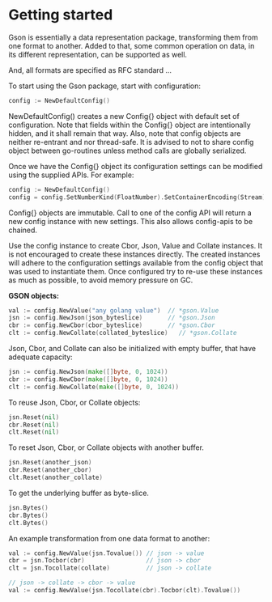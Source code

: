 Getting started
===============

Gson is essentially a data representation package, transforming them from
one format to another. Added to that, some common operation on data, in
its different representation, can be supported as well.

And, all formats are specified as RFC standard ...

To start using the Gson package, start with configuration:

```go
config := NewDefaultConfig()
```

NewDefaultConfig() creates a new Config{} object with default set of
configuration. Note that fields within the Config{} object are intentionally
hidden, and it shall remain that way. Also, note that config objects are
neither re-entrant and nor thread-safe. It is advised to not to share
config object between go-routines unless method calls are globally
serialized.

Once we have the Config{} object its configuration settings can be modified
using the supplied APIs. For example:

```go
config := NewDefaultConfig()
config = config.SetNumberKind(FloatNumber).SetContainerEncoding(Stream)
```

Config{} objects are immutable. Call to one of the config API will return
a new config instance with new settings. This also allows config-apis to be
chained.

Use the config instance to create Cbor, Json, Value and Collate instances.
It is not encouraged to create these instances directly. The created instances
will adhere to the configuration settings available from the config object
that was used to instantiate them. Once configured try to re-use these
instances as much as possible, to avoid memory pressure on GC.

**GSON objects:**

```go
val := config.NewValue("any golang value")  // *gson.Value
jsn := config.NewJson(json_byteslice)       // *gson.Json
cbr := config.NewCbor(cbor_byteslice)       // *gson.Cbor
clt := config.NewCollate(collated_byteslice)   // *gson.Collate
```

Json, Cbor, and Collate can also be initialized with empty buffer,
that have adequate capacity:

```go
jsn := config.NewJson(make([]byte, 0, 1024))
cbr := config.NewCbor(make([]byte, 0, 1024))
clt := config.NewCollate(make([]byte, 0, 1024))
```

To reuse Json, Cbor, or Collate objects:

```go
jsn.Reset(nil)
cbr.Reset(nil)
clt.Reset(nil)
```

To reset Json, Cbor, or Collate objects with another buffer.

```go
jsn.Reset(another_json)
cbr.Reset(another_cbor)
clt.Reset(another_collate)
```

To get the underlying buffer as byte-slice.

```go
jsn.Bytes()
cbr.Bytes()
clt.Bytes()
```

An example transformation from one data format to another:

```go
val := config.NewValue(jsn.Tovalue()) // json -> value
cbr = jsn.Tocbor(cbr)                 // json -> cbor
clt = jsn.Tocollate(collate)          // json -> collate

// json -> collate -> cbor -> value
val := config.NewValue(jsn.Tocollate(cbr).Tocbor(clt).Tovalue())
```
